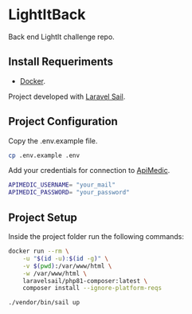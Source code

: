 # LightItBack

Back end LightIt challenge repo.

## Install Requeriments

- [Docker](https://www.docker.com/).

Project developed with [Laravel Sail](https://laravel.com/docs/9.x/sail/).

## Project Configuration
Copy the .env.example file.

```sh
cp .env.example .env
```

Add your credentials for connection to [ApiMedic](https://apimedic.com/).

```sh
APIMEDIC_USERNAME= "your_mail"
APIMEDIC_PASSWORD= "your_password"
```

## Project Setup
Inside the project folder run the following commands:

```sh
docker run --rm \
    -u "$(id -u):$(id -g)" \
    -v $(pwd):/var/www/html \
    -w /var/www/html \
    laravelsail/php81-composer:latest \
    composer install --ignore-platform-reqs
```

```sh
./vendor/bin/sail up
```
